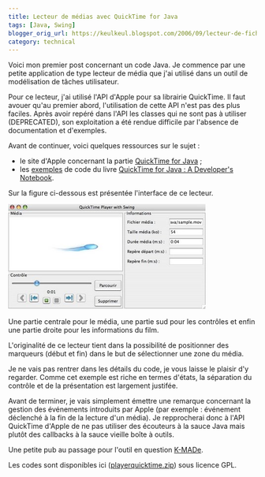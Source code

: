 ```yaml
---
title: Lecteur de médias avec QuickTime for Java
tags: [Java, Swing]
blogger_orig_url: https://keulkeul.blogspot.com/2006/09/lecteur-de-fichiers-vidos-et-audios.html
category: technical
---
```


Voici mon premier post concernant un code Java. Je commence par une petite application de type lecteur de média que j'ai utilisé dans un outil de modélisation de tâches utilisateur.

Pour ce lecteur, j'ai utilisé l'API d'Apple pour sa librairie QuickTime. Il faut avouer qu'au premier abord, l'utilisation de cette API n'est pas des plus faciles. Après avoir repéré dans l'API les classes qui ne sont pas à utiliser (DEPRECATED), son exploitation a été rendue difficile par l'absence de documentation et d'exemples.  

Avant de continuer, voici quelques ressources sur le sujet :

* le site d'Apple concernant la partie [QuickTime for Java](http://developer.apple.com/quicktime/qtjava/) ;
* les [exemples](http://examples.oreilly.com/quicktimejvaadn/) de code du livre [QuickTime for Java : A Developer's Notebook](http://www.oreilly.com/catalog/quicktimejvaadn/).

Sur la figure ci-dessous est présentée l'interface de ce lecteur.
  
![](/images/quicktimeplayer.jpg)

Une partie centrale pour le média, une partie sud pour les contrôles et enfin une partie droite pour les informations du film.  

L'originalité de ce lecteur tient dans la possibilité de positionner des marqueurs (début et fin) dans le but de sélectionner une zone du média.

Je ne vais pas rentrer dans les détails du code, je vous laisse le plaisir d'y regarder. Comme cet exemple est riche en termes d'états, la séparation du contrôle et de la présentation est largement justifée.  

Avant de terminer, je vais simplement émettre une remarque concernant la gestion des événements introduits par Apple (par exemple : événement déclenché à la fin de la lecture d'un média). Je repprocherai donc à l'API QuickTime d'Apple de ne pas utiliser des écouteurs à la sauce Java mais plutôt des callbacks à la sauce vieille boîte à outils.

Une petite pub au passage pour l'outil en question [K-MADe](https://forge.lias-lab.fr/projects/kmade).

Les codes sont disponibles ici ([playerquicktime.zip](/files/playerquicktime.zip)) sous licence GPL.
